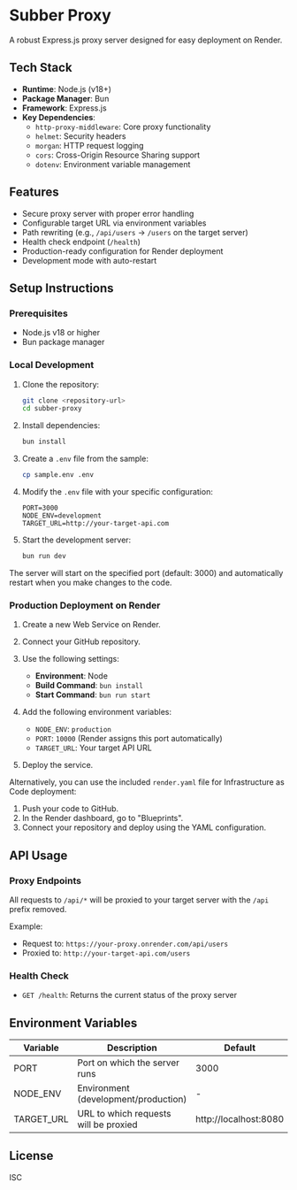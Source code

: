 # Subber Proxy

A robust Express.js proxy server designed for easy deployment on Render.

## Tech Stack

- **Runtime**: Node.js (v18+)
- **Package Manager**: Bun
- **Framework**: Express.js
- **Key Dependencies**:
  - `http-proxy-middleware`: Core proxy functionality
  - `helmet`: Security headers
  - `morgan`: HTTP request logging
  - `cors`: Cross-Origin Resource Sharing support
  - `dotenv`: Environment variable management

## Features

- Secure proxy server with proper error handling
- Configurable target URL via environment variables
- Path rewriting (e.g., `/api/users` → `/users` on the target server)
- Health check endpoint (`/health`)
- Production-ready configuration for Render deployment
- Development mode with auto-restart

## Setup Instructions

### Prerequisites

- Node.js v18 or higher
- Bun package manager

### Local Development

1. Clone the repository:
   ```bash
   git clone <repository-url>
   cd subber-proxy
   ```

2. Install dependencies:
   ```bash
   bun install
   ```

3. Create a `.env` file from the sample:
   ```bash
   cp sample.env .env
   ```

4. Modify the `.env` file with your specific configuration:
   ```
   PORT=3000
   NODE_ENV=development
   TARGET_URL=http://your-target-api.com
   ```

5. Start the development server:
   ```bash
   bun run dev
   ```

The server will start on the specified port (default: 3000) and automatically restart when you make changes to the code.

### Production Deployment on Render

1. Create a new Web Service on Render.

2. Connect your GitHub repository.

3. Use the following settings:
   - **Environment**: Node
   - **Build Command**: `bun install`
   - **Start Command**: `bun run start`

4. Add the following environment variables:
   - `NODE_ENV`: `production`
   - `PORT`: `10000` (Render assigns this port automatically)
   - `TARGET_URL`: Your target API URL

5. Deploy the service.

Alternatively, you can use the included `render.yaml` file for Infrastructure as Code deployment:

1. Push your code to GitHub.
2. In the Render dashboard, go to "Blueprints".
3. Connect your repository and deploy using the YAML configuration.

## API Usage

### Proxy Endpoints

All requests to `/api/*` will be proxied to your target server with the `/api` prefix removed.

Example:
- Request to: `https://your-proxy.onrender.com/api/users`
- Proxied to: `http://your-target-api.com/users`

### Health Check

- `GET /health`: Returns the current status of the proxy server

## Environment Variables

| Variable    | Description                                | Default               |
|-------------|--------------------------------------------|----------------------|
| PORT        | Port on which the server runs              | 3000                 |
| NODE_ENV    | Environment (development/production)       | -                    |
| TARGET_URL  | URL to which requests will be proxied      | http://localhost:8080 |

## License

ISC

